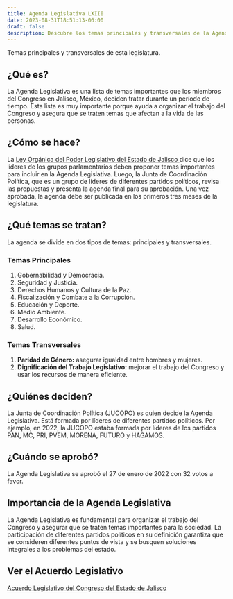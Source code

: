 ```yaml
---
title: Agenda Legislativa LXIII
date: 2023-08-31T18:51:13-06:00
draft: false
description: Descubre los temas principales y transversales de la Agenda Legislativa LXIII del Congreso en Jalisco, México
---
```


Temas principales y transversales de esta legislatura.
<!--more-->

## ¿Qué es?

La Agenda Legislativa es una lista de temas importantes que los miembros del Congreso en Jalisco, México, deciden tratar durante un período de tiempo. Esta lista es muy importante porque ayuda a organizar el trabajo del Congreso y asegura que se traten temas que afectan a la vida de las personas.

## ¿Cómo se hace?

La <a href="https://congresoweb.congresojal.gob.mx/infolej/sistemaintegral/gaceta/documentos/2.-%20Ley%20Org%C3%A1nica%20del%20Poder%20Legislativo%20del%20Estado%20de%20Jalisco.pdf" target="_blank"> Ley Orgánica del Poder Legislativo del Estado de Jalisco </a> dice que los líderes de los grupos parlamentarios deben proponer temas importantes para incluir en la Agenda Legislativa. Luego, la Junta de Coordinación Política, que es un grupo de líderes de diferentes partidos políticos, revisa las propuestas y presenta la agenda final para su aprobación. Una vez aprobada, la agenda debe ser publicada en los primeros tres meses de la legislatura.

## ¿Qué temas se tratan?

La agenda se divide en dos tipos de temas: principales y transversales. 

### Temas Principales

1. Gobernabilidad y Democracia.
2. Seguridad y Justicia.
3. Derechos Humanos y Cultura de la Paz.
4. Fiscalización y Combate a la Corrupción.
5. Educación y Deporte.
6. Medio Ambiente.
7. Desarrollo Económico.
8. Salud.

### Temas Transversales

1. **Paridad de Género:** asegurar igualdad entre hombres y mujeres.
2. **Dignificación del Trabajo Legislativo:** mejorar el trabajo del Congreso y usar los recursos de manera eficiente.

## ¿Quiénes deciden?

La Junta de Coordinación Política (JUCOPO) es quien decide la Agenda Legislativa. Está formada por líderes de diferentes partidos políticos. Por ejemplo, en 2022, la JUCOPO estaba formada por líderes de los partidos PAN, MC, PRI, PVEM, MORENA, FUTURO y HAGAMOS.

## ¿Cuándo se aprobó?

La Agenda Legislativa se aprobó el 27 de enero de 2022 con 32 votos a favor.

## Importancia de la Agenda Legislativa

La Agenda Legislativa es fundamental para organizar el trabajo del Congreso y asegurar que se traten temas importantes para la sociedad. La participación de diferentes partidos políticos en su definición garantiza que se consideren diferentes puntos de vista y se busquen soluciones integrales a los problemas del estado.

## Ver el Acuerdo Legislativo
<a href="https://congresoweb.congresojal.gob.mx/infolej/agendakioskos/documentos/sistemaintegral/estados/129339.pdf" target="_blank">Acuerdo Legislativo del Congreso del Estado de Jalisco</a>

